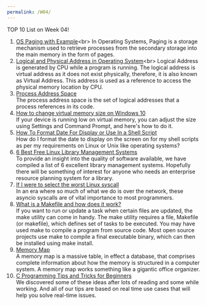 ```yaml
---
permalink: /W04/
---
```


TOP 10 List on Week 04!

1. [OS Paging with Example](https://www.javatpoint.com/os-paging-with-example#:~:text=In%20Operating%20Systems%2C%20Paging%20is,in%20the%20form%20of%20frames.)<br>
In Operating Systems, Paging is a storage mechanism used to retrieve processes from the secondary storage into the main memory in the form of pages.<br>
2. [Logical and Physical Address in Operating System](https://www.geeksforgeeks.org/logical-and-physical-address-in-operating-system/#:~:text=Logical%20Address%20is%20generated%20by,physical%20memory%20location%20by%20CPU.)<br>
Logical Address is generated by CPU while a program is running. The logical address is virtual address as it does not exist physically, therefore, it is also known as Virtual Address. This address is used as a reference to access the physical memory location by CPU.<br>
3. [Process Address Space](https://www.tutorialspoint.com/operating_system/os_memory_management.htm)<br>
The process address space is the set of logical addresses that a process references in its code.<br>
4. [How to change virtual memory size on Windows 10](https://www.windowscentral.com/how-change-virtual-memory-size-windows-10)<br>
If your device is running low on virtual memory, you can adjust the size using Settings and Command Prompt, and here's how to do it.<br>
5. [How To Format Date For Display or Use In a Shell Script](https://www.cyberciti.biz/faq/linux-unix-formatting-dates-for-display/)<br>
How do I format the date to display on the screen on for my shell scripts as per my requirements on Linux or Unix like operating systems?<br>
6. [6 Best Free Linux Library Management Systems](https://www.linuxlinks.com/librarymanagementsystems/)<br>
To provide an insight into the quality of software available, we have compiled a list of 6 excellent library management systems. Hopefully there will be something of interest for anyone who needs an enterprise resource planning system for a library.<br>
7. [If I were to select the worst Linux syscall](https://medium.com/hackernoon/if-i-were-to-select-the-worst-linux-syscall-669529b233e9)<br>
In an era where so much of what we do is over the network, these asyncio syscalls are of vital importance to most programmers.<br>
8. [What is a Makefile and how does it work?](https://opensource.com/article/18/8/what-how-makefile)<br>
If you want to run or update a task when certain files are updated, the make utility can come in handy. The make utility requires a file, Makefile (or makefile), which defines set of tasks to be executed. You may have used make to compile a program from source code. Most open source projects use make to compile a final executable binary, which can then be installed using make install.<br>
9. [Memory Map](https://whatis.techtarget.com/definition/memory-map)<br>
A memory map is a massive table, in effect a database, that comprises complete information about how the memory is structured in a computer system. A memory map works something like a gigantic office organizer.<br>
10. [C Programming Tips and Tricks for Beginners](https://www.techbeamers.com/top-c-programming-tips-and-tricks-for-you/)<br>
We discovered some of these ideas after lots of reading and some while working. And all of our tips are based on real time use cases that will help you solve real-time issues.<br>
